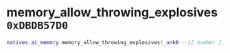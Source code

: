 # memory_allow_throwing_explosives `0xDBDB57D0`

```lua
natives.ai_memory.memory_allow_throwing_explosives(_unk0 --[[ number ]], _unk1 --[[ number ]])
```